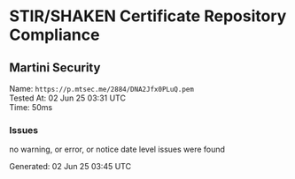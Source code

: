# STIR/SHAKEN Certificate Repository Compliance

## Martini Security

Name: `https://p.mtsec.me/2884/DNA2Jfx0PLuQ.pem`\
Tested At: 02 Jun 25 03:31 UTC\
Time: 50ms

### Issues

no warning, or error, or notice date level issues were found

Generated: 02 Jun 25 03:45 UTC